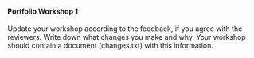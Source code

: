 #### Portfolio Workshop 1

Update your workshop according to the feedback, if you agree with the reviewers. Write down what changes you make and why. Your workshop should contain a document (changes.txt) with this information.
